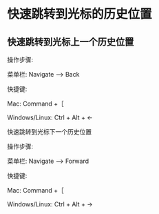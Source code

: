 # 快速跳转到光标的历史位置

## 快速跳转到光标上一个历史位置

操作步骤:

菜单栏: Navigate —&gt; Back

快捷键:

Mac: Command +［

Windows\/Linux: Ctrl + Alt + ←



快速跳转到光标下一个历史位置

操作步骤: 

菜单栏: Navigate —&gt; Forward

快捷键:

Mac: Command +［

Windows\/Linux: Ctrl + Alt + →

